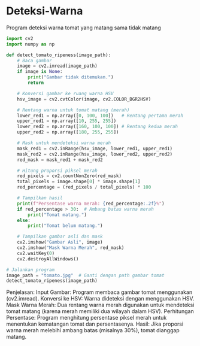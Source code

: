 # Deteksi-Warna
Program deteksi warna tomat yang matang sama tidak matang
```python
import cv2
import numpy as np

def detect_tomato_ripeness(image_path):
    # Baca gambar
    image = cv2.imread(image_path)
    if image is None:
        print("Gambar tidak ditemukan.")
        return

    # Konversi gambar ke ruang warna HSV
    hsv_image = cv2.cvtColor(image, cv2.COLOR_BGR2HSV)

    # Rentang warna untuk tomat matang (merah)
    lower_red1 = np.array([0, 100, 100])   # Rentang pertama merah
    upper_red1 = np.array([10, 255, 255])
    lower_red2 = np.array([160, 100, 100]) # Rentang kedua merah
    upper_red2 = np.array([180, 255, 255])

    # Mask untuk mendeteksi warna merah
    mask_red1 = cv2.inRange(hsv_image, lower_red1, upper_red1)
    mask_red2 = cv2.inRange(hsv_image, lower_red2, upper_red2)
    red_mask = mask_red1 + mask_red2

    # Hitung proporsi piksel merah
    red_pixels = cv2.countNonZero(red_mask)
    total_pixels = image.shape[0] * image.shape[1]
    red_percentage = (red_pixels / total_pixels) * 100

    # Tampilkan hasil
    print(f"Persentase warna merah: {red_percentage:.2f}%")
    if red_percentage > 30:  # Ambang batas warna merah
        print("Tomat matang.")
    else:
        print("Tomat belum matang.")

    # Tampilkan gambar asli dan mask
    cv2.imshow("Gambar Asli", image)
    cv2.imshow("Mask Warna Merah", red_mask)
    cv2.waitKey(0)
    cv2.destroyAllWindows()

# Jalankan program
image_path = "tomato.jpg"  # Ganti dengan path gambar tomat
detect_tomato_ripeness(image_path)
```
Penjelasan:
Input Gambar: Program membaca gambar tomat menggunakan (cv2.imread).
Konversi ke HSV: Warna dideteksi dengan menggunakan HSV.
Mask Warna Merah: Dua rentang warna merah digunakan untuk mendeteksi tomat matang (karena merah memiliki dua wilayah dalam HSV).
Perhitungan Persentase: Program menghitung persentase piksel merah untuk menentukan kematangan tomat dan persentasenya.
Hasil: Jika proporsi warna merah melebihi ambang batas (misalnya 30%), tomat dianggap matang.
